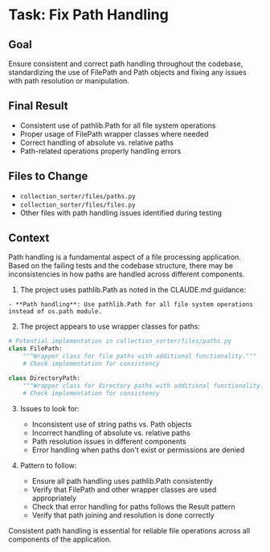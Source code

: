 # Task: Fix Path Handling

## Goal
Ensure consistent and correct path handling throughout the codebase, standardizing the use of FilePath and Path objects and fixing any issues with path resolution or manipulation.

## Final Result
- Consistent use of pathlib.Path for all file system operations
- Proper usage of FilePath wrapper classes where needed
- Correct handling of absolute vs. relative paths
- Path-related operations properly handling errors

## Files to Change
- `collection_sorter/files/paths.py`
- `collection_sorter/files/files.py`
- Other files with path handling issues identified during testing

## Context
Path handling is a fundamental aspect of a file processing application. Based on the failing tests and the codebase structure, there may be inconsistencies in how paths are handled across different components.

1. The project uses pathlib.Path as noted in the CLAUDE.md guidance:
```
- **Path handling**: Use pathlib.Path for all file system operations instead of os.path module.
```

2. The project appears to use wrapper classes for paths:
```python
# Potential implementation in collection_sorter/files/paths.py
class FilePath:
    """Wrapper class for file paths with additional functionality."""
    # Check implementation for consistency

class DirectoryPath:
    """Wrapper class for directory paths with additional functionality."""
    # Check implementation for consistency
```

3. Issues to look for:
   - Inconsistent use of string paths vs. Path objects
   - Incorrect handling of absolute vs. relative paths
   - Path resolution issues in different components
   - Error handling when paths don't exist or permissions are denied

4. Pattern to follow:
   - Ensure all path handling uses pathlib.Path consistently
   - Verify that FilePath and other wrapper classes are used appropriately
   - Check that error handling for paths follows the Result pattern
   - Verify that path joining and resolution is done correctly

Consistent path handling is essential for reliable file operations across all components of the application.
